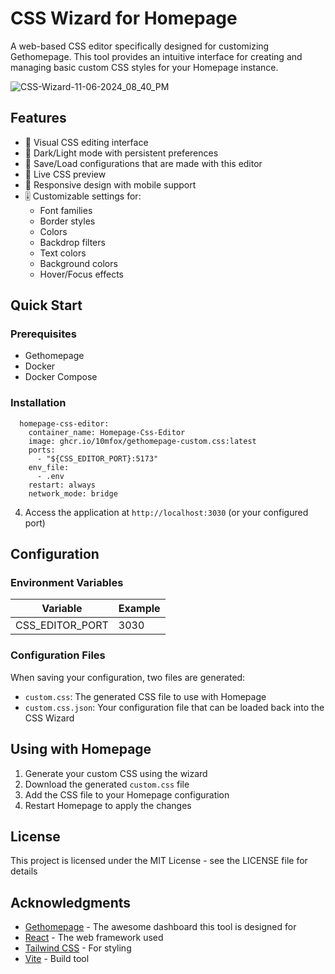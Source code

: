 # CSS Wizard for Homepage

A web-based CSS editor specifically designed for customizing Gethomepage. This tool provides an intuitive interface for creating and managing basic custom CSS styles for your Homepage instance.

![CSS-Wizard-11-06-2024_08_40_PM](https://github.com/user-attachments/assets/1b5ec82c-7e89-4a83-915d-aa9796392cd9)


## Features

- 🎨 Visual CSS editing interface
- 🌙 Dark/Light mode with persistent preferences
- 💾 Save/Load configurations that are made with this editor
- 🎯 Live CSS preview
- 📱 Responsive design with mobile support
- 🎚️ Customizable settings for:
  - Font families
  - Border styles
  - Colors
  - Backdrop filters
  - Text colors
  - Background colors
  - Hover/Focus effects

## Quick Start

### Prerequisites

- Gethomepage
- Docker
- Docker Compose

### Installation
```
  homepage-css-editor:
    container_name: Homepage-Css-Editor  
    image: ghcr.io/10mfox/gethomepage-custom.css:latest
    ports:
      - "${CSS_EDITOR_PORT}:5173"     
    env_file:
      - .env     
    restart: always    
    network_mode: bridge
```
4. Access the application at `http://localhost:3030` (or your configured port)

## Configuration

### Environment Variables

| Variable | Example |
|----------|-------------|
| CSS_EDITOR_PORT | 3030 |

### Configuration Files

When saving your configuration, two files are generated:
- `custom.css`: The generated CSS file to use with Homepage
- `custom.css.json`: Your configuration file that can be loaded back into the CSS Wizard

## Using with Homepage

1. Generate your custom CSS using the wizard
2. Download the generated `custom.css` file
3. Add the CSS file to your Homepage configuration
4. Restart Homepage to apply the changes

## License

This project is licensed under the MIT License - see the LICENSE file for details

## Acknowledgments

- [Gethomepage](https://github.com/gethomepage/homepage) - The awesome dashboard this tool is designed for
- [React](https://reactjs.org/) - The web framework used
- [Tailwind CSS](https://tailwindcss.com/) - For styling
- [Vite](https://vitejs.dev/) - Build tool
